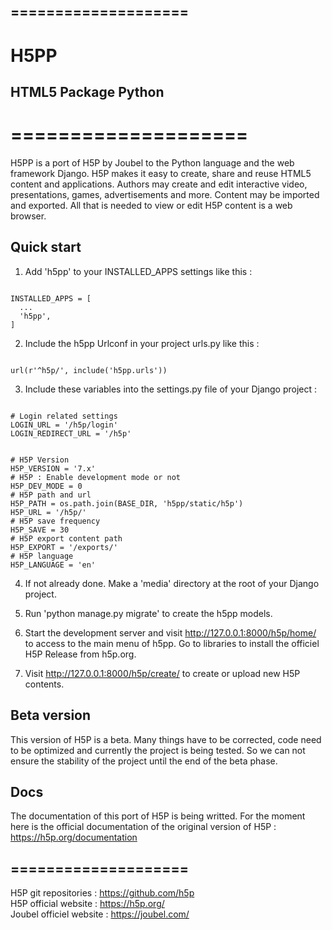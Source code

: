 ## ====================
# H5PP
## HTML5 Package Python
# ====================
H5PP is a port of H5P by Joubel to the Python language and the web framework Django. H5P makes it easy to create, share and reuse HTML5 content and applications. Authors may create and edit interactive video, presentations, games, advertisements and more. Content may be imported and exported. All that is needed to view or edit H5P content is a web browser.

## Quick start
1. Add 'h5pp' to your INSTALLED_APPS settings like this :
<pre><code>
INSTALLED_APPS = [
  ...
  'h5pp',
]
</code></pre>

2. Include the h5pp Urlconf in your project urls.py like this :
<pre><code>
url(r'^h5p/', include('h5pp.urls'))
</code></pre>

3. Include these variables into the settings.py file of your Django project :
<pre><code>
# Login related settings
LOGIN_URL = '/h5p/login'
LOGIN_REDIRECT_URL = '/h5p'


# H5P Version 
H5P_VERSION = '7.x'
# H5P : Enable development mode or not
H5P_DEV_MODE = 0
# H5P path and url
H5P_PATH = os.path.join(BASE_DIR, 'h5pp/static/h5p')
H5P_URL = '/h5p/'
# H5P save frequency
H5P_SAVE = 30
# H5P export content path
H5P_EXPORT = '/exports/'
# H5P language
H5P_LANGUAGE = 'en'
</code></pre>

4. If not already done. Make a 'media' directory at the root of your Django project.

5. Run 'python manage.py migrate' to create the h5pp models.

6. Start the development server and visit http://127.0.0.1:8000/h5p/home/ to access to the main menu of h5pp. Go to libraries to install the officiel H5P Release from h5p.org.

7. Visit http://127.0.0.1:8000/h5p/create/ to create or upload new H5P contents.

## Beta version
This version of H5P is a beta. Many things have to be corrected, code need to be optimized and currently the project is being tested. So we can not ensure the stability of the project until the end of the beta phase.

## Docs

The documentation of this port of H5P is being writted. For the moment here is the official documentation of the original version of H5P : https://h5p.org/documentation

## ====================

H5P git repositories : https://github.com/h5p <br>
H5P official website : https://h5p.org/ <br>
Joubel officiel website : https://joubel.com/ 
